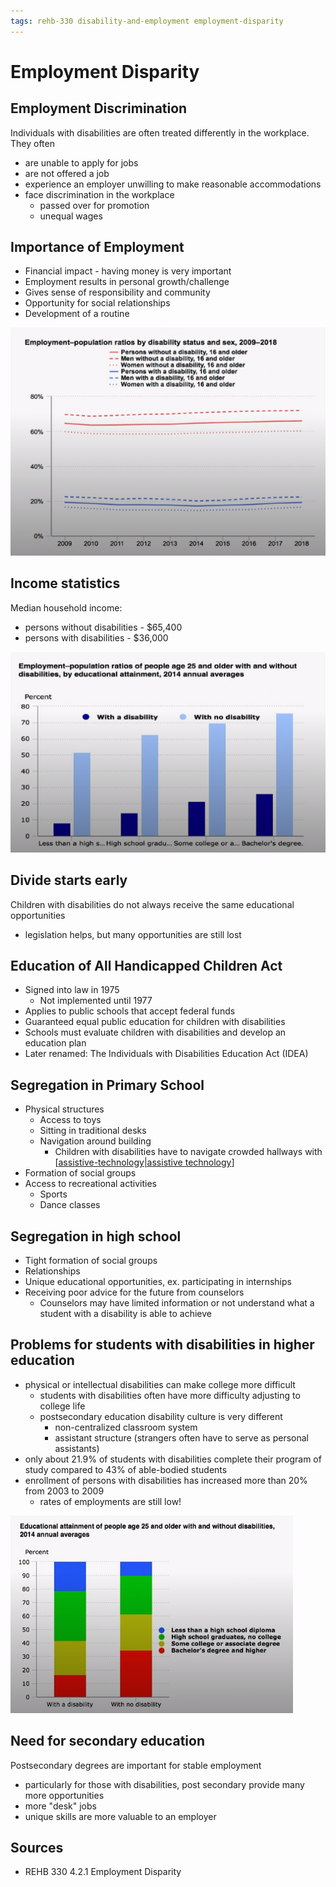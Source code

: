 ```yaml
---
tags: rehb-330 disability-and-employment employment-disparity
---
```


# Employment Disparity

## Employment Discrimination

Individuals with disabilities are often treated differently in the workplace. They often

- are unable to apply for jobs
- are not offered a job
- experience an employer unwilling to make reasonable accommodations
- face discrimination in the workplace
  - passed over for promotion
  - unequal wages

## Importance of Employment

- Financial impact - having money is very important
- Employment results in personal growth/challenge
- Gives sense of responsibility and community
- Opportunity for social relationships
- Development of a routine

![Employment rates](../attachments/employment-population-ratios-by-disability-status-and-sex.png)

## Income statistics

Median household income:

- persons without disabilities - $65,400
- persons with disabilities - $36,000

![Employment-population by educational attainment](../attachments/employment-population-ratios-educational-attainment.png)

## Divide starts early

Children with disabilities do not always receive the same educational opportunities

- legislation helps, but many opportunities are still lost

## Education of All Handicapped Children Act

- Signed into law in 1975
  - Not implemented until 1977
- Applies to public schools that accept federal funds
- Guaranteed equal public education for children with disabilities
- Schools must evaluate children with disabilities and develop an education plan
- Later renamed: The Individuals with Disabilities Education Act (IDEA)

## Segregation in Primary School

- Physical structures
  - Access to toys
  - Sitting in traditional desks
  - Navigation around building
    - Children with disabilities have to navigate crowded hallways with [[assistive-technology|assistive technology]]
- Formation of social groups
- Access to recreational activities
  - Sports
  - Dance classes

## Segregation in high school

- Tight formation of social groups
- Relationships
- Unique educational opportunities, ex. participating in internships
- Receiving poor advice for the future from counselors
  - Counselors may have limited information or not understand what a student with a disability is able to achieve

## Problems for students with disabilities in higher education

- physical or intellectual disabilities can make college more difficult
  - students with disabilities often have more difficulty adjusting to college life
  - postsecondary education disability culture is very different
    - non-centralized classroom system
    - assistant structure (strangers often have to serve as personal assistants)
- only about 21.9% of students with disabilities complete their program of study compared to 43% of able-bodied students
- enrollment of persons with disabilities has increased more than 20% from 2003 to 2009
  - rates of employments are still low!

![Educational attainment of people with and without disabilities](../attachments/educational-attainment-of-people-with-without-disabilities.png)

## Need for secondary education

Postsecondary degrees are important for stable employment

- particularly for those with disabilities, post secondary provide many more opportunities
- more "desk" jobs
- unique skills are more valuable to an employer

## Sources

- REHB 330 4.2.1 Employment Disparity

[//begin]: # "Autogenerated link references for markdown compatibility"
[assistive-technology|assistive technology]: assistive-technology "Assistive technology"
[//end]: # "Autogenerated link references"
